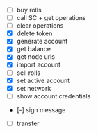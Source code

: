 - [ ] buy rolls
- [ ] call SC + get operations
- [ ] clear operations
- [x] delete token
- [x] generate account
- [x] get balance
- [x] get node urls
- [x] import account
- [ ] sell rolls
- [x] set active account
- [x] set network
- [ ] show account credentials
- [-] sign message
- [ ] transfer
